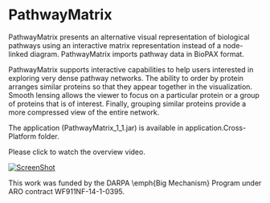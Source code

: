 PathwayMatrix
=============
PathwayMatrix presents an alternative visual representation of biological pathways using an interactive matrix representation instead of a node-linked diagram. PathwayMatrix imports pathway data in BioPAX format.

PathwayMatrix supports interactive capabilities to help users interested in exploring very dense pathway networks. The ability to order by protein arranges similar proteins so that they appear together in the visualization. Smooth lensing allows the viewer to focus on a particular protein or a group of proteins that is of interest. Finally, grouping similar proteins provide a more compressed view of the entire network.

The application (PathwayMatrix_1_1.jar) is available in application.Cross-Platform folder.

Please click to watch the overview video.

[![ScreenShot](http://www.cs.uic.edu/~tdang/PathwayMatrix/TeaserVideo.png)](http://www2.cs.uic.edu/~tdang/PathwayMatrix/PathwayMatrixBioVis960x540.mp4)

This work was funded by the DARPA \emph{Big Mechanism} Program under ARO contract WF911NF-14-1-0395.










